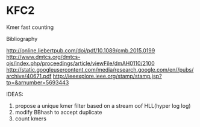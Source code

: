 # KFC2
Kmer fast counting

Bibliography

http://online.liebertpub.com/doi/pdf/10.1089/cmb.2015.0199
http://www.dmtcs.org/dmtcs-ojs/index.php/proceedings/article/viewFile/dmAH0110/2100
http://static.googleusercontent.com/media/research.google.com/en//pubs/archive/40671.pdf
http://ieeexplore.ieee.org/stamp/stamp.jsp?tp=&arnumber=5693443

IDEAS:
1) propose a unique kmer filter based on a stream oof HLL(hyper log log)
2) modify BBhash to accept duplicate
3) count kmers
